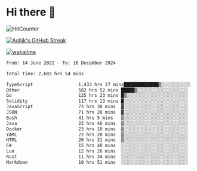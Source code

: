 # Hi there 👋

![HitCounter](https://hits.seeyoufarm.com/api/count/incr/badge.svg?url=https%3A%2F%2Fgithub.com%2Fashrhmn1212%2Fhit-counter)

<!-- ![Contribution Graph](https://github-readme-activity-graph.cyclic.app/graph?username=ashrhmn) -->


<!-- [![Top Langs](https://github-readme-stats.vercel.app/api/top-langs/?username=ashrhmn&layout=compact&theme=synthwave&langs_count=10&card_width=445)](https://github.com/anuraghazra/github-readme-stats) -->

[![Ashik's GitHub Streak](https://github-readme-streak-stats.herokuapp.com/?user=ashrhmn&theme=blood&fire=DD7F1C&background=151515&dates=9f9f9f&border=DD2727)](https://git.io/streak-stats)

<!-- ![Ashik's GitHub stats](https://github-readme-stats.vercel.app/api/?username=ashrhmn&show_icons=true&title_color=fff&icon_color=79ff97&text_color=9f9f9f&bg_color=151515) -->

[![wakatime](https://wakatime.com/badge/user/3df86613-ba63-4631-8e65-0ff18e7becad.svg)](https://wakatime.com/@3df86613-ba63-4631-8e65-0ff18e7becad)

<!--START_SECTION:waka-->

```txt
From: 14 June 2022 - To: 16 December 2024

Total Time: 2,683 hrs 54 mins

TypeScript                 1,433 hrs 27 mins█████████████▒░░░░░░░░░░░   53.41 %
Other                      582 hrs 52 mins █████▒░░░░░░░░░░░░░░░░░░░   21.72 %
Go                         125 hrs 23 mins █▒░░░░░░░░░░░░░░░░░░░░░░░   04.67 %
Solidity                   117 hrs 13 mins █░░░░░░░░░░░░░░░░░░░░░░░░   04.37 %
JavaScript                 73 hrs 30 mins  ▓░░░░░░░░░░░░░░░░░░░░░░░░   02.74 %
JSON                       71 hrs 28 mins  ▓░░░░░░░░░░░░░░░░░░░░░░░░   02.66 %
Bash                       41 hrs 5 mins   ▒░░░░░░░░░░░░░░░░░░░░░░░░   01.53 %
Java                       23 hrs 46 mins  ▒░░░░░░░░░░░░░░░░░░░░░░░░   00.89 %
Docker                     23 hrs 10 mins  ▒░░░░░░░░░░░░░░░░░░░░░░░░   00.86 %
YAML                       22 hrs 28 mins  ▒░░░░░░░░░░░░░░░░░░░░░░░░   00.84 %
HTML                       20 hrs 31 mins  ▒░░░░░░░░░░░░░░░░░░░░░░░░   00.76 %
C#                         15 hrs 40 mins  ░░░░░░░░░░░░░░░░░░░░░░░░░   00.58 %
Lua                        12 hrs 26 mins  ░░░░░░░░░░░░░░░░░░░░░░░░░   00.46 %
Rust                       11 hrs 34 mins  ░░░░░░░░░░░░░░░░░░░░░░░░░   00.43 %
Markdown                   10 hrs 51 mins  ░░░░░░░░░░░░░░░░░░░░░░░░░   00.40 %
```

<!--END_SECTION:waka-->


<!--### Most Used Languages
<img src="https://wakatime.com/share/@ashrhmn/24ecb986-5bf8-4607-af7f-0aab08908d8c.png" />

### Favourite Tools
<img src="https://wakatime.com/share/@ashrhmn/f4e08015-f3bc-460a-9228-95a3ba11c604.png" />-->
